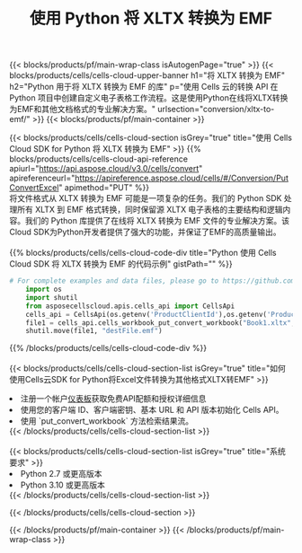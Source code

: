 ﻿---
title: 使用 Python 将 XLTX 转换为 EMF
description: 利用Aspose.Cells Cloud SDK for Python将XLTX格式文件转换为EMF格式文件。
---
{{< blocks/products/pf/main-wrap-class isAutogenPage="true" >}}
{{< blocks/products/cells/cells-cloud-upper-banner h1="将 XLTX 转换为 EMF" h2="Python 用于将 XLTX 转换为 EMF 的库" p="使用 Cells 云的转换 API 在 Python 项目中创建自定义电子表格工作流程。这是使用Python在线将XLTX转换为EMF和其他文档格式的专业解决方案。" urlsection="conversion/xltx-to-emf/" >}}
{{< blocks/products/pf/main-container >}}

{{< blocks/products/cells/cells-cloud-section isGrey="true" title="使用 Cells Cloud SDK for Python 将 XLTX 转换为 EMF" >}}
{{% blocks/products/cells/cells-cloud-api-reference apiurl="https://api.aspose.cloud/v3.0/cells/convert" apireferenceurl="https://apireference.aspose.cloud/cells/#/Conversion/PutConvertExcel" apimethod="PUT" %}}
<br/>
将文件格式从 XLTX 转换为 EMF 可能是一项复杂的任务。我们的 Python SDK 处理所有 XLTX 到 EMF 格式转换，同时保留源 XLTX 电子表格的主要结构和逻辑内容。我们的 Python 库提供了在线将 XLTX 转换为 EMF 文件的专业解决方案。该Cloud SDK为Python开发者提供了强大的功能，并保证了EMF的高质量输出。
<br/>
<br/>
{{% blocks/products/cells/cells-cloud-code-div title="Python 使用 Cells Cloud SDK 将 XLTX 转换为 EMF 的代码示例" gistPath="" %}}
 
```python
# For complete examples and data files, please go to https://github.com/aspose-cells-cloud/aspose-cells-cloud-python/
    import os
    import shutil
    from asposecellscloud.apis.cells_api import CellsApi
    cells_api = CellsApi(os.getenv('ProductClientId'),os.getenv('ProductClientSecret'))
    file1 = cells_api.cells_workbook_put_convert_workbook("Book1.xltx",format="emf")
    shutil.move(file1, "destFile.emf")     
```
 
{{% /blocks/products/cells/cells-cloud-code-div %}}
<br/>
<br/>
{{< blocks/products/cells/cells-cloud-section-list isGrey="true" title="如何使用Cells云SDK for Python将Excel文件转换为其他格式XLTX转EMF" >}}
<li>注册一个帐户<a href="https://dashboard.aspose.cloud/">仪表板</a>获取免费API配额和授权详细信息</li>
<li>使用您的客户端 ID、客户端密钥、基本 URL 和 API 版本初始化 Cells API。</li>
<li>使用 `put_convert_workbook` 方法检索结果流。</li>
{{< /blocks/products/cells/cells-cloud-section-list >}}
<br/>
<br/>
{{< blocks/products/cells/cells-cloud-section-list isGrey="true" title="系统要求" >}}
<li>Python 2.7 或更高版本</li>
<li>Python 3.10 或更高版本</li>
{{< /blocks/products/cells/cells-cloud-section-list >}}

{{< /blocks/products/cells/cells-cloud-section >}}

{{< /blocks/products/pf/main-container >}}
{{< /blocks/products/pf/main-wrap-class >}}
